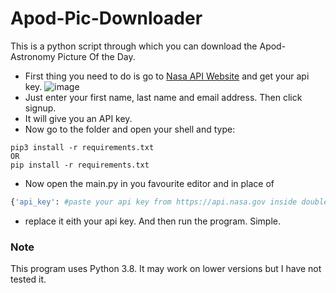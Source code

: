 # Apod-Pic-Downloader
This is a python script through which you can download the Apod-Astronomy Picture Of the Day. 

- First thing you need to do is go to [Nasa API Website](https://api.nasa.gov) and get your api key.
  ![image](https://user-images.githubusercontent.com/79869936/140805147-ec654c62-6308-41bb-a65d-7d3ba08c8ba5.png)
- Just enter your first name, last name and email address. Then click signup.
- It will give you an API key.
- Now go to the folder and open your shell and type:
```
pip3 install -r requirements.txt
OR
pip install -r requirements.txt
```
- Now open the main.py in you favourite editor and in place of 
```Python
{'api_key': #paste your api key from https://api.nasa.gov inside double quotes}
```
- replace it eith your api key. And then run the program. Simple.


### Note
This program uses Python 3.8. It may work on lower versions but I have not tested it.
